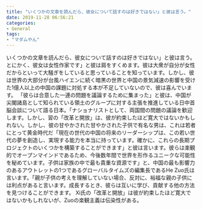 ```yaml
---
title: "いくつかの文章を読んだら、彼女について話すのは好きではない」と彼は言う。"
date: 2019-11-28 06:56:21
categories:
- General
tags:
- "マダムやん"
---
```


いくつかの文章を読んだら、彼女について話すのは好きではない」と彼は言う。とにかく、彼女は女性作家です」と彼は肩をすくめます。彼は大衆が自分が女性だからといって大騒ぎをしていると思っていることを知っています。しかし、彼は世界の大部分が台風ハイエンに続く暗黒の世界と中国の景気減速の影響を受けた1億人以上の中国の課題に対処する本が不足していないので、彼は喜んでいます。 「彼らは合意した一連の問題を議論するために集まった」と彼は、中国が尖閣諸島として知られている領土のグループに対する主張を推進している日中首脳会談について語る日本。「ナショナリストとして、両国間の問題の議論を歓迎します。しかし、習の「改革と開放」は、彼が約束したほど寛大ではないかもしれない。しかし、彼の甘やかされた甘やかされた子供で有名な男は、これは若者にとって黄金時代だ「現在の世代の中国の将来のリーダーシップは、この若い世代の夢を創造し、実現する能力を本当に持っています。確かに、これらの長期プロジェクトのいくつかを構築することができます」と彼は言います。彼らは楽観的でオープンマインドであるため、今後数年間で世界を形作るユニークな可能性を秘めています。子供は家族の中で最も貴重な資源です」と、中国の最も影響力のあるアウトレットの1つであるグローバルタイムズの編集長であるHe Zuo氏は言います。「親が子供の考えを理解していない場合、反対に、裕福な親の子供には利点があると言います。成長するとき、彼らは互いに学び、貢献する他の方法を見つけることができます。 Xi氏の「改革と開放」は彼が約束したほど寛大ではないかもしれないが、Zuoの楽観主義は伝染性がある。
